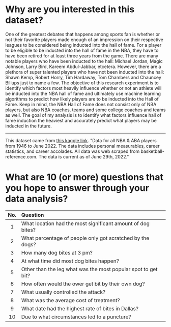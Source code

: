 # Why are you interested in this dataset?

One of the greatest debates that happens among sports fan is whether or not their favorite players made enough of an impression on their respective leagues to be considered being inducted into the hall of fame. For a player to be eligible to be inducted into the hall of fame in the NBA, they have to have been retired for at least three years from the game. There are many notable players who have been inducted to the hall: Michael Jordan, Magic Johnson, Larry Bird, Kareem Abdul-Jabbar, etcetera. However, there are a plethora of super talented players who have not been inducted into the hall: Shawn Kemp, Robert Horry, Tim Hardaway, Tom Chambers and Chauncey Billups just to name a few. The objective of this research experiment is to identify which factors most heavily influence whether or not an athlete will be inducted into the NBA hall of fame and ultimately use machine learning algorithms to predict how likely players are to be inducted into the Hall of Fame. Keep in mind, the NBA Hall of Fame does not consist only of NBA players, but also NBA coaches, teams and some college coaches and teams as well. The goal of my analysis is to identify what factors influence hall of fame induction the heaviest and accurately predict what players may be inducted in the future.

---

This dataset came from [this kaggle link](https://www.kaggle.com/datasets/ryanschubertds/all-nba-aba-players-bio-stats-accolades). "Data for all NBA & ABA players from 1946 to June 2022. The data includes personal measurables, career statistics, and career accolades. All data was web scraped from basketball-reference.com. The data is current as of June 29th, 2022."

# What are 10 (or more) questions that you hope to answer through your data analysis?

No. | Question
:-:|:-
1 | What location had the most significant amount of dog bites?
2 | What percentage of people only got scratched by the dogs?
3 | How many dog bites at 3 pm?
4 | At what time did most dog bites happen?
5 | Other than the leg what was the most popular spot to get bit?
6 | How often would the ower get bit by their own dog?
7 | What usually controlled the attack?
8 | What was the average cost of treatment?
9 | What date had the highest rate of bites in Dallas?
10| Due to what circumstances led to a puncture? 